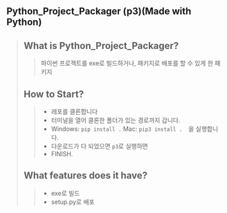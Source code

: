 ## <b>Python_Project_Packager (p3)(Made with Python)</b>

> ## What is Python_Project_Packager?
>
> > 파이썬 프로젝트를 exe로 빌드하거나, 패키지로 배포를 할 수 있게 한 패키지
>
> ## How to Start?
>
> > -   레포를 클론합니다
> > -   터미널을 열어 클론한 폴더가 있는 경로까지 갑니다.
> > -   Windows: `pip install .` Mac: `pip3 install .  `을 실행합니다.
> > -   다운로드가 다 되었으면 `p3`로 실행하면
> > -   FINISH.
>
> ## What features does it have?
>
> > -   exe로 빌드
> > -   setup.py로 배포
